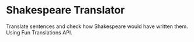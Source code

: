 # Shakespeare Translator

Translate sentences and check how Shakespeare would have written them. Using Fun Translations API.
